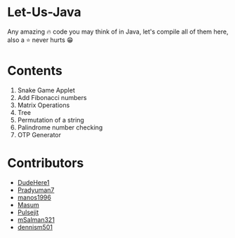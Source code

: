 # Let-Us-Java
Any amazing :fire: code you may think of in Java, let's compile all of them here, also a :star: never hurts :grin:


# Contents
1. Snake Game Applet
2. Add Fibonacci numbers
3. Matrix Operations
4. Tree
5. Permutation of a string
6. Palindrome number checking
7. OTP Generator




# Contributors
- [DudeHere1](https://github.com/DudeHere1)
- [Pradyuman7](https://github.com/Pradyuman7)
- [manos1996](https://github.com/manos1996)
- [Masum](https://github.com/Jnerdva)
- [Pulsejit](https://github.com/pulsejit)
- [mSalman321](https://github.com/mSalman321)
- [dennism501](https://github.com/dennism501)
